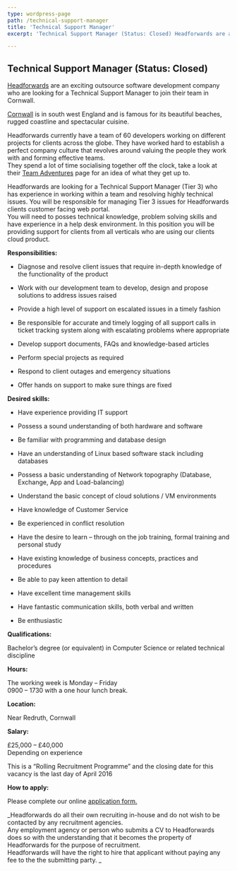 ```yaml
---
type: wordpress-page
path: /technical-support-manager
title: 'Technical Support Manager'
excerpt: 'Technical Support Manager (Status: Closed) Headforwards are an exciting outsource software development company who are looking for a Technical Support Manager to join their team in Cornwall. Cornwall is in south west England and is famous for its beautiful beaches, rugged coastline and spectacular cuisine. Headforwards currently have a team of 60 developers working on …'

---
```

Technical Support Manager (Status: Closed)
------------------------------------------

[Headforwards](http://www.headforwards.com/) are an exciting outsource software development company who are looking for a Technical Support Manager to join their team in Cornwall.

[Cornwall](http://www.lonelyplanet.com/england/southwest-england/cornwall) is in south west England and is famous for its beautiful beaches, rugged coastline and spectacular cuisine.

Headforwards currently have a team of 60 developers working on different projects for clients across the globe. They have worked hard to establish a perfect company culture that revolves around valuing the people they work with and forming effective teams.  
They spend a lot of time socialising together off the clock, take a look at their [Team Adventures](http://www.headforwards.com/category/team-adventures/) page for an idea of what they get up to.

Headforwards are looking for a Technical Support Manager (Tier 3) who has experience in working within a team and resolving highly technical issues. You will be responsible for managing Tier 3 issues for Headforwards clients customer facing web portal.  
You will need to posses technical knowledge, problem solving skills and have experience in a help desk environment. In this position you will be providing support for clients from all verticals who are using our clients cloud product.

**Responsibilities:**

*   Diagnose and resolve client issues that require in-depth knowledge of the functionality of the product

*   Work with our development team to develop, design and propose solutions to address issues raised
*   Provide a high level of support on escalated issues in a timely fashion
*   Be responsible for accurate and timely logging of all support calls in ticket tracking system along with escalating problems where appropriate
*   Develop support documents, FAQs and knowledge-based articles
*   Perform special projects as required
*   Respond to client outages and emergency situations
*   Offer hands on support to make sure things are fixed

**Desired skills:**

*   Have experience providing IT support
*   Possess a sound understanding of both hardware and software
*   Be familiar with programming and database design
*   Have an understanding of Linux based software stack including databases
*   Possess a basic understanding of Network topography (Database, Exchange, App and Load-balancing)
*   Understand the basic concept of cloud solutions / VM environments
*   Have knowledge of Customer Service
*   Be experienced in conflict resolution
*   Have the desire to learn – through on the job training, formal training and personal study
*   Have existing knowledge of business concepts, practices and procedures
*   Be able to pay keen attention to detail
*   Have excellent time management skills  
    
*   Have fantastic communication skills, both verbal and written
*   Be enthusiastic

**Qualifications:**

Bachelor’s degree (or equivalent) in Computer Science or related technical discipline

**Hours:**

The working week is Monday – Friday  
0900 – 1730 with a one hour lunch break.

**Location:**

Near Redruth, Cornwall

**Salary:**

£25,000 – £40,000  
Depending on experience

This is a “Rolling Recruitment Programme” and the closing date for this vacancy is the last day of April 2016

**How to apply:**

Please complete our online [application form.](http://www.headforwards.com/careers/application-form/)

_Headforwards do all their own recruiting in-house and do not wish to be contacted by any recruitment agencies.  
Any employment agency or person who submits a CV to Headforwards does so with the understanding that it becomes the property of Headforwards for the purpose of recruitment.  
Headforwards will have the right to hire that applicant without paying any fee to the the submitting party. _
